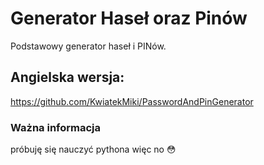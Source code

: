 # Generator Haseł oraz Pinów
 Podstawowy generator haseł i PINów.
## Angielska wersja:
https://github.com/KwiatekMiki/PasswordAndPinGenerator
### Ważna informacja
próbuję się nauczyć pythona więc no 😳
